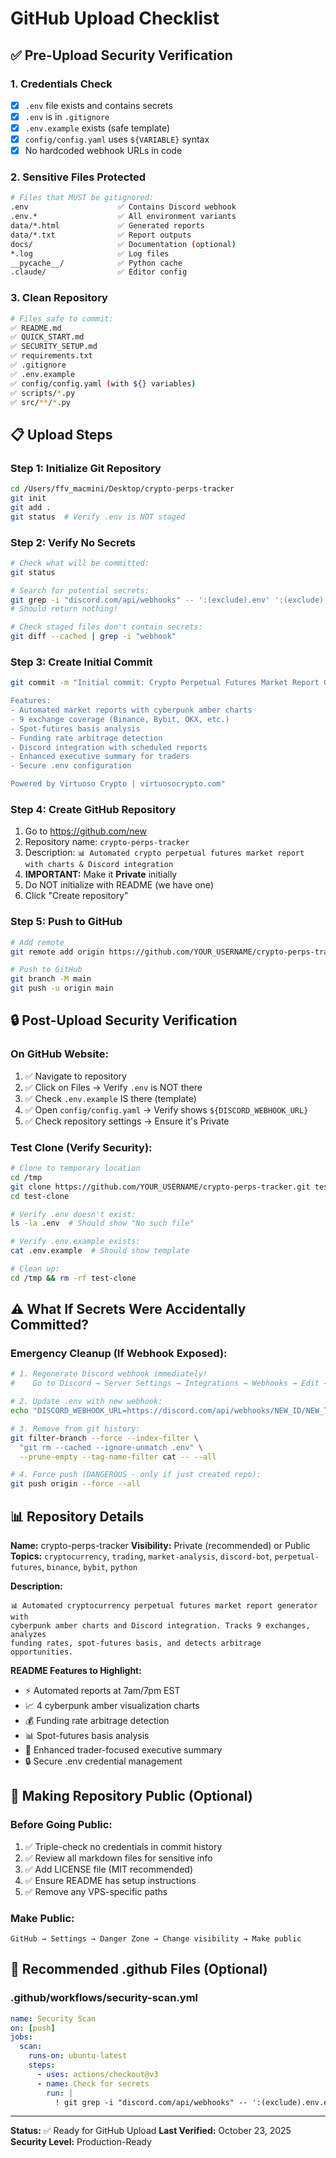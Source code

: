 # GitHub Upload Checklist

## ✅ Pre-Upload Security Verification

### 1. Credentials Check
- [x] `.env` file exists and contains secrets
- [x] `.env` is in `.gitignore`
- [x] `.env.example` exists (safe template)
- [x] `config/config.yaml` uses `${VARIABLE}` syntax
- [x] No hardcoded webhook URLs in code

### 2. Sensitive Files Protected
```bash
# Files that MUST be gitignored:
.env                    ✅ Contains Discord webhook
.env.*                  ✅ All environment variants
data/*.html             ✅ Generated reports
data/*.txt              ✅ Report outputs
docs/                   ✅ Documentation (optional)
*.log                   ✅ Log files
__pycache__/            ✅ Python cache
.claude/                ✅ Editor config
```

### 3. Clean Repository
```bash
# Files safe to commit:
✅ README.md
✅ QUICK_START.md
✅ SECURITY_SETUP.md
✅ requirements.txt
✅ .gitignore
✅ .env.example
✅ config/config.yaml (with ${} variables)
✅ scripts/*.py
✅ src/**/*.py
```

## 📋 Upload Steps

### Step 1: Initialize Git Repository
```bash
cd /Users/ffv_macmini/Desktop/crypto-perps-tracker
git init
git add .
git status  # Verify .env is NOT staged
```

### Step 2: Verify No Secrets
```bash
# Check what will be committed:
git status

# Search for potential secrets:
git grep -i "discord.com/api/webhooks" -- ':(exclude).env' ':(exclude).env.example'
# Should return nothing!

# Check staged files don't contain secrets:
git diff --cached | grep -i "webhook"
```

### Step 3: Create Initial Commit
```bash
git commit -m "Initial commit: Crypto Perpetual Futures Market Report Generator

Features:
- Automated market reports with cyberpunk amber charts
- 9 exchange coverage (Binance, Bybit, OKX, etc.)
- Spot-futures basis analysis
- Funding rate arbitrage detection
- Discord integration with scheduled reports
- Enhanced executive summary for traders
- Secure .env configuration

Powered by Virtuoso Crypto | virtuosocrypto.com"
```

### Step 4: Create GitHub Repository
1. Go to https://github.com/new
2. Repository name: `crypto-perps-tracker`
3. Description: `📊 Automated crypto perpetual futures market report with charts & Discord integration`
4. **IMPORTANT:** Make it **Private** initially
5. Do NOT initialize with README (we have one)
6. Click "Create repository"

### Step 5: Push to GitHub
```bash
# Add remote
git remote add origin https://github.com/YOUR_USERNAME/crypto-perps-tracker.git

# Push to GitHub
git branch -M main
git push -u origin main
```

## 🔒 Post-Upload Security Verification

### On GitHub Website:
1. ✅ Navigate to repository
2. ✅ Click on Files → Verify `.env` is NOT there
3. ✅ Check `.env.example` IS there (template)
4. ✅ Open `config/config.yaml` → Verify shows `${DISCORD_WEBHOOK_URL}`
5. ✅ Check repository settings → Ensure it's Private

### Test Clone (Verify Security):
```bash
# Clone to temporary location
cd /tmp
git clone https://github.com/YOUR_USERNAME/crypto-perps-tracker.git test-clone
cd test-clone

# Verify .env doesn't exist:
ls -la .env  # Should show "No such file"

# Verify .env.example exists:
cat .env.example  # Should show template

# Clean up:
cd /tmp && rm -rf test-clone
```

## ⚠️ What If Secrets Were Accidentally Committed?

### Emergency Cleanup (If Webhook Exposed):
```bash
# 1. Regenerate Discord webhook immediately!
#    Go to Discord → Server Settings → Integrations → Webhooks → Edit → Regenerate URL

# 2. Update .env with new webhook:
echo "DISCORD_WEBHOOK_URL=https://discord.com/api/webhooks/NEW_ID/NEW_TOKEN" > .env

# 3. Remove from git history:
git filter-branch --force --index-filter \
  "git rm --cached --ignore-unmatch .env" \
  --prune-empty --tag-name-filter cat -- --all

# 4. Force push (DANGEROUS - only if just created repo):
git push origin --force --all
```

## 📊 Repository Details

**Name:** crypto-perps-tracker
**Visibility:** Private (recommended) or Public
**Topics:** `cryptocurrency`, `trading`, `market-analysis`, `discord-bot`, `perpetual-futures`, `binance`, `bybit`, `python`

**Description:**
```
📊 Automated cryptocurrency perpetual futures market report generator with
cyberpunk amber charts and Discord integration. Tracks 9 exchanges, analyzes
funding rates, spot-futures basis, and detects arbitrage opportunities.
```

**README Features to Highlight:**
- ⚡ Automated reports at 7am/7pm EST
- 📈 4 cyberpunk amber visualization charts
- 💰 Funding rate arbitrage detection
- 📊 Spot-futures basis analysis
- 🎯 Enhanced trader-focused executive summary
- 🔒 Secure .env credential management

## 🚀 Making Repository Public (Optional)

### Before Going Public:
1. ✅ Triple-check no credentials in commit history
2. ✅ Review all markdown files for sensitive info
3. ✅ Add LICENSE file (MIT recommended)
4. ✅ Ensure README has setup instructions
5. ✅ Remove any VPS-specific paths

### Make Public:
```
GitHub → Settings → Danger Zone → Change visibility → Make public
```

## 📝 Recommended .github Files (Optional)

### .github/workflows/security-scan.yml
```yaml
name: Security Scan
on: [push]
jobs:
  scan:
    runs-on: ubuntu-latest
    steps:
      - uses: actions/checkout@v3
      - name: Check for secrets
        run: |
          ! git grep -i "discord.com/api/webhooks" -- ':(exclude).env.example'
```

---

**Status:** ✅ Ready for GitHub Upload
**Last Verified:** October 23, 2025
**Security Level:** Production-Ready
